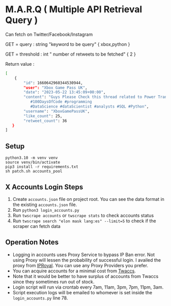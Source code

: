 # M.A.R.Q ( Multiple API Retrieval Query )

Can fetch on Twitter/Facebook/Instagram

GET = query : string "keyword to be query" { xbox,python }

GET = threshold : int " number of retweets to be fetched" { 2 }

Return value : 

```bash
[ 
    {
        "id": 1660642960344530944, 
        "user": "Xbox Game Pass UK", 
        "date": "2023-05-22 13:45:09+00:00", 
        "content": "Guys Please Check this thread related to Power Transformer in #machinelearning ✨
           #100DaysOfCode #programming
           #DataScience #dataScientist #analysts #SQL #Python", 
        "username": "XboxGamePassUK", 
        "like_count": 25, 
        "retweet_count": 36
   }
]
```

## Setup  
```
python3.10 -m venv venv  
source venv/bin/activate  
pip3 install -r requirements.txt
sh patch.sh accounts_pool  
```

## X Accounts Login Steps
1. Create `accounts.json` file on project root. You can see the data format in the existing `accounts.json` file.  
2. Run `python3 login_accounts.py`  
3. Run `twscrape accounts` or `twscrape stats` to check accounts status  
4. Run `twscrape search "elon mask lang:es" --limit=5` to check if the scraper can fetch data  

## Operation Notes
* Logging in accounts uses Proxy Service to bypass IP Ban error. Not using Proxy will lessen the probability of successful login. I availed the proxy from [IPRoyal](https://iproyal.com). You can use any Proxy Providers you prefer.  
* You can acquire accounts for a minimal cost from [Twaccs](https://twaccs.com).
* Note that it would be better to have surplus of accounts from Twaccs since they sometimes run out of stock.  
* Login script will run via crontab every 7am, 11am, 3pm, 7pm, 11pm, 3am.
* Script execution logs will be emailed to whomever is set inside the `login_accounts.py` line 78.

